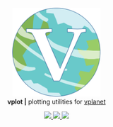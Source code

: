 <p align="center">
  <img width = "200" src="https://github.com/VirtualPlanetaryLaboratory/vplot/blob/dev/docs/vplot.svg"/>
  <br/>
  <b>vplot |</b> plotting utilities for <a href="https://github.com/VirtualPlanetaryLaboratory/vplanet">vplanet</a>
  <p align="center">
    <!-- main tests -->
    <a href="https://github.com/VirtualPlanetaryLaboratory/vplot/actions/workflows/tests.yml">
      <img src="https://github.com/VirtualPlanetaryLaboratory/vplot/actions/workflows/tests.yml/badge.svg"/>
    </a>
    <!-- build docs -->
    <a href="https://github.com/VirtualPlanetaryLaboratory/vplot/actions/workflows/docs.yml">
      <img src="https://github.com/VirtualPlanetaryLaboratory/vplot/actions/workflows/docs.yml/badge.svg"/>
    </a>
    <!-- read the docs -->
    <a href="https://virtualplanetarylaboratory.github.io/vplot/">
      <img src="https://img.shields.io/badge/read-the%20docs-blue.svg?style=flat"/>
    </a>
  </p>
</p>
